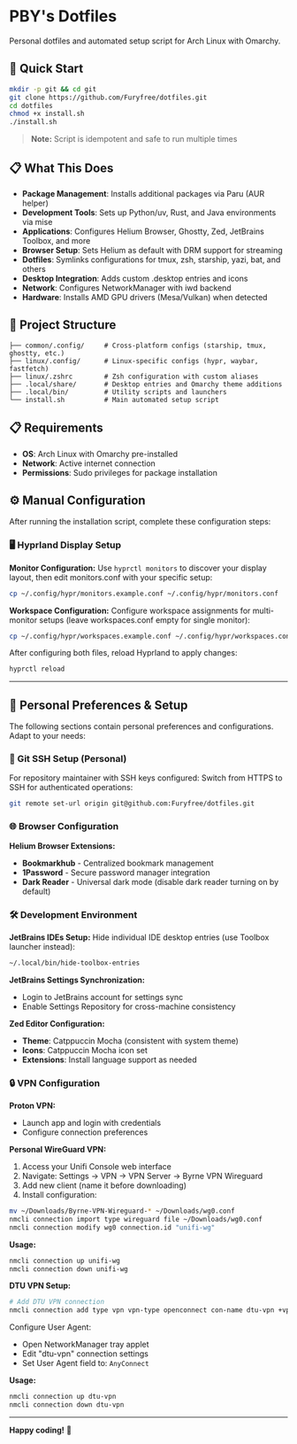 # PBY's Dotfiles

Personal dotfiles and automated setup script for Arch Linux with Omarchy.

## 🚀 Quick Start

```bash
mkdir -p git && cd git
git clone https://github.com/Furyfree/dotfiles.git
cd dotfiles
chmod +x install.sh
./install.sh
```

> **Note:** Script is idempotent and safe to run multiple times

## 📋 What This Does

- **Package Management**: Installs additional packages via Paru (AUR helper)
- **Development Tools**: Sets up Python/uv, Rust, and Java environments via mise
- **Applications**: Configures Helium Browser, Ghostty, Zed, JetBrains Toolbox, and more
- **Browser Setup**: Sets Helium as default with DRM support for streaming
- **Dotfiles**: Symlinks configurations for tmux, zsh, starship, yazi, bat, and others
- **Desktop Integration**: Adds custom .desktop entries and icons
- **Network**: Configures NetworkManager with iwd backend
- **Hardware**: Installs AMD GPU drivers (Mesa/Vulkan) when detected

## 📁 Project Structure

```
├── common/.config/     # Cross-platform configs (starship, tmux, ghostty, etc.)
├── linux/.config/      # Linux-specific configs (hypr, waybar, fastfetch)
├── linux/.zshrc        # Zsh configuration with custom aliases
├── .local/share/       # Desktop entries and Omarchy theme additions
├── .local/bin/         # Utility scripts and launchers
└── install.sh          # Main automated setup script
```

## 📋 Requirements

- **OS**: Arch Linux with Omarchy pre-installed
- **Network**: Active internet connection
- **Permissions**: Sudo privileges for package installation

## ⚙️ Manual Configuration

After running the installation script, complete these configuration steps:

### 🖥️ Hyprland Display Setup

**Monitor Configuration:**
Use `hyprctl monitors` to discover your display layout, then edit monitors.conf with your specific setup:
```bash
cp ~/.config/hypr/monitors.example.conf ~/.config/hypr/monitors.conf
```

**Workspace Configuration:**
Configure workspace assignments for multi-monitor setups (leave workspaces.conf empty for single monitor):
```bash
cp ~/.config/hypr/workspaces.example.conf ~/.config/hypr/workspaces.conf
```

After configuring both files, reload Hyprland to apply changes:
```bash
hyprctl reload
```

---

## 👤 Personal Preferences & Setup

The following sections contain personal preferences and configurations. Adapt to your needs:

### 🔐 Git SSH Setup (Personal)

For repository maintainer with SSH keys configured:
Switch from HTTPS to SSH for authenticated operations:
```bash
git remote set-url origin git@github.com:Furyfree/dotfiles.git
```

### 🌐 Browser Configuration

**Helium Browser Extensions:**
- **Bookmarkhub** - Centralized bookmark management
- **1Password** - Secure password manager integration
- **Dark Reader** - Universal dark mode (disable dark reader turning on by default)

### 🛠️ Development Environment

**JetBrains IDEs Setup:**
Hide individual IDE desktop entries (use Toolbox launcher instead):
```bash
~/.local/bin/hide-toolbox-entries
```

**JetBrains Settings Synchronization:**
- Login to JetBrains account for settings sync
- Enable Settings Repository for cross-machine consistency

**Zed Editor Configuration:**
- **Theme**: Catppuccin Mocha (consistent with system theme)
- **Icons**: Catppuccin Mocha icon set
- **Extensions**: Install language support as needed

### 🔒 VPN Configuration

**Proton VPN:**
- Launch app and login with credentials
- Configure connection preferences

**Personal WireGuard VPN:**
1. Access your Unifi Console web interface
2. Navigate: Settings → VPN → VPN Server → Byrne VPN Wireguard
3. Add new client (name it before downloading)
4. Install configuration:
```bash
mv ~/Downloads/Byrne-VPN-Wireguard-* ~/Downloads/wg0.conf
nmcli connection import type wireguard file ~/Downloads/wg0.conf
nmcli connection modify wg0 connection.id "unifi-wg"
```

**Usage:**
```bash
nmcli connection up unifi-wg
nmcli connection down unifi-wg
```

**DTU VPN Setup:**
```bash
# Add DTU VPN connection
nmcli connection add type vpn vpn-type openconnect con-name dtu-vpn +vpn.data "gateway=vpn.dtu.dk,protocol=anyconnect"
```

Configure User Agent:
- Open NetworkManager tray applet
- Edit "dtu-vpn" connection settings
- Set User Agent field to: `AnyConnect`

**Usage:**
```bash
nmcli connection up dtu-vpn
nmcli connection down dtu-vpn
```

---

**Happy coding!** 🎉
